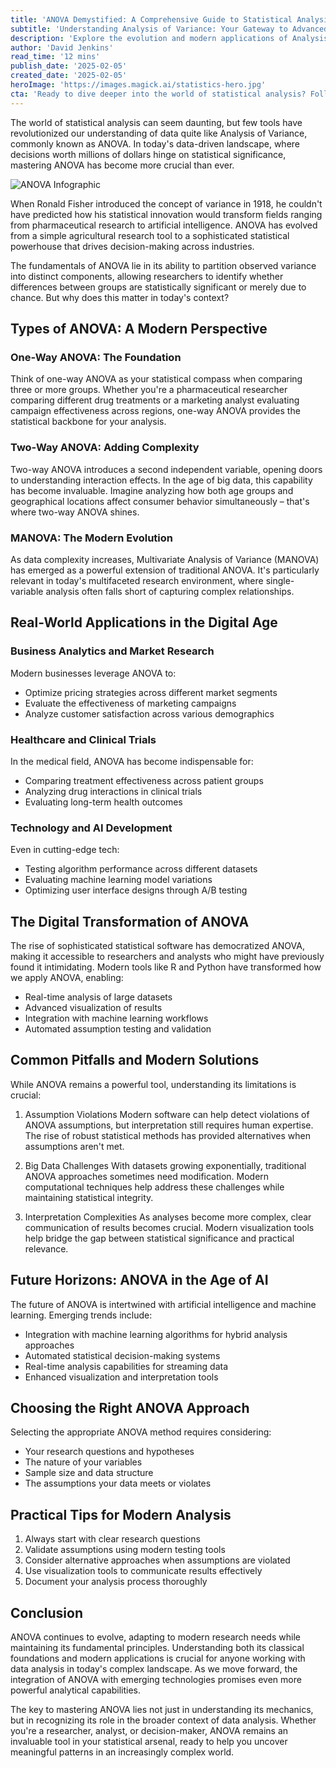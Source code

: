 ```yaml
---
title: 'ANOVA Demystified: A Comprehensive Guide to Statistical Analysis in the Modern Era'
subtitle: 'Understanding Analysis of Variance: Your Gateway to Advanced Statistical Analysis'
description: 'Explore the evolution and modern applications of Analysis of Variance (ANOVA) in this comprehensive guide. From its humble beginnings in agricultural research to its current role in AI and big data analytics, discover how ANOVA continues to shape decision-making across industries.'
author: 'David Jenkins'
read_time: '12 mins'
publish_date: '2025-02-05'
created_date: '2025-02-05'
heroImage: 'https://images.magick.ai/statistics-hero.jpg'
cta: 'Ready to dive deeper into the world of statistical analysis? Follow us on LinkedIn at MagickAI for regular updates on data science, machine learning, and advanced analytics techniques that can transform your approach to data-driven decision making.'
---
```


The world of statistical analysis can seem daunting, but few tools have revolutionized our understanding of data quite like Analysis of Variance, commonly known as ANOVA. In today's data-driven landscape, where decisions worth millions of dollars hinge on statistical significance, mastering ANOVA has become more crucial than ever.

![ANOVA Infographic](https://i.magick.ai/PIXE/1738791458785_magick_img.webp)

When Ronald Fisher introduced the concept of variance in 1918, he couldn't have predicted how his statistical innovation would transform fields ranging from pharmaceutical research to artificial intelligence. ANOVA has evolved from a simple agricultural research tool to a sophisticated statistical powerhouse that drives decision-making across industries.

The fundamentals of ANOVA lie in its ability to partition observed variance into distinct components, allowing researchers to identify whether differences between groups are statistically significant or merely due to chance. But why does this matter in today's context?

## Types of ANOVA: A Modern Perspective

### One-Way ANOVA: The Foundation
Think of one-way ANOVA as your statistical compass when comparing three or more groups. Whether you're a pharmaceutical researcher comparing different drug treatments or a marketing analyst evaluating campaign effectiveness across regions, one-way ANOVA provides the statistical backbone for your analysis.

### Two-Way ANOVA: Adding Complexity
Two-way ANOVA introduces a second independent variable, opening doors to understanding interaction effects. In the age of big data, this capability has become invaluable. Imagine analyzing how both age groups and geographical locations affect consumer behavior simultaneously – that's where two-way ANOVA shines.

### MANOVA: The Modern Evolution
As data complexity increases, Multivariate Analysis of Variance (MANOVA) has emerged as a powerful extension of traditional ANOVA. It's particularly relevant in today's multifaceted research environment, where single-variable analysis often falls short of capturing complex relationships.

## Real-World Applications in the Digital Age

### Business Analytics and Market Research
Modern businesses leverage ANOVA to:
- Optimize pricing strategies across different market segments
- Evaluate the effectiveness of marketing campaigns
- Analyze customer satisfaction across various demographics

### Healthcare and Clinical Trials
In the medical field, ANOVA has become indispensable for:
- Comparing treatment effectiveness across patient groups
- Analyzing drug interactions in clinical trials
- Evaluating long-term health outcomes

### Technology and AI Development
Even in cutting-edge tech:
- Testing algorithm performance across different datasets
- Evaluating machine learning model variations
- Optimizing user interface designs through A/B testing

## The Digital Transformation of ANOVA

The rise of sophisticated statistical software has democratized ANOVA, making it accessible to researchers and analysts who might have previously found it intimidating. Modern tools like R and Python have transformed how we apply ANOVA, enabling:

- Real-time analysis of large datasets
- Advanced visualization of results
- Integration with machine learning workflows
- Automated assumption testing and validation

## Common Pitfalls and Modern Solutions

While ANOVA remains a powerful tool, understanding its limitations is crucial:

1. Assumption Violations
   Modern software can help detect violations of ANOVA assumptions, but interpretation still requires human expertise. The rise of robust statistical methods has provided alternatives when assumptions aren't met.

2. Big Data Challenges
   With datasets growing exponentially, traditional ANOVA approaches sometimes need modification. Modern computational techniques help address these challenges while maintaining statistical integrity.

3. Interpretation Complexities
   As analyses become more complex, clear communication of results becomes crucial. Modern visualization tools help bridge the gap between statistical significance and practical relevance.

## Future Horizons: ANOVA in the Age of AI

The future of ANOVA is intertwined with artificial intelligence and machine learning. Emerging trends include:

- Integration with machine learning algorithms for hybrid analysis approaches
- Automated statistical decision-making systems
- Real-time analysis capabilities for streaming data
- Enhanced visualization and interpretation tools

## Choosing the Right ANOVA Approach

Selecting the appropriate ANOVA method requires considering:

- Your research questions and hypotheses
- The nature of your variables
- Sample size and data structure
- The assumptions your data meets or violates

## Practical Tips for Modern Analysis

1. Always start with clear research questions
2. Validate assumptions using modern testing tools
3. Consider alternative approaches when assumptions are violated
4. Use visualization tools to communicate results effectively
5. Document your analysis process thoroughly

## Conclusion

ANOVA continues to evolve, adapting to modern research needs while maintaining its fundamental principles. Understanding both its classical foundations and modern applications is crucial for anyone working with data analysis in today's complex landscape. As we move forward, the integration of ANOVA with emerging technologies promises even more powerful analytical capabilities.

The key to mastering ANOVA lies not just in understanding its mechanics, but in recognizing its role in the broader context of data analysis. Whether you're a researcher, analyst, or decision-maker, ANOVA remains an invaluable tool in your statistical arsenal, ready to help you uncover meaningful patterns in an increasingly complex world.